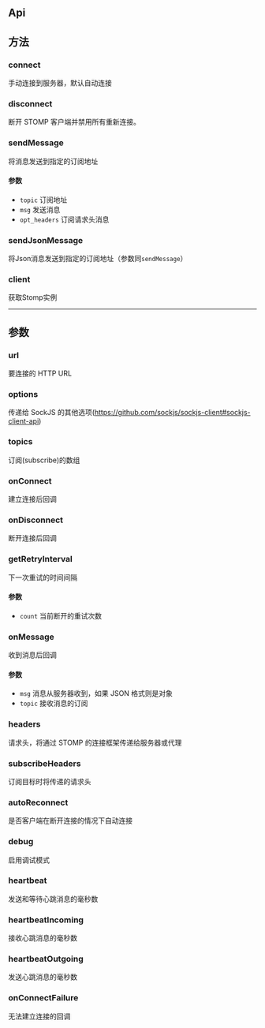 ## Api

## 方法

### connect

手动连接到服务器，默认自动连接

### disconnect

断开 STOMP 客户端并禁用所有重新连接。

### sendMessage

将消息发送到指定的订阅地址

#### 参数

- `topic` 订阅地址
- `msg` 发送消息
- `opt_headers` 订阅请求头消息

### sendJsonMessage

将Json消息发送到指定的订阅地址（参数同`sendMessage`）

### client

获取Stomp实例

<hr/>

## 参数

### url

要连接的 HTTP URL

### options

传递给 SockJS 的其他选项(https://github.com/sockjs/sockjs-client#sockjs-client-api)

### topics

订阅(subscribe)的数组

### onConnect

建立连接后回调

### onDisconnect

断开连接后回调

### getRetryInterval

下一次重试的时间间隔

#### 参数

- `count` 当前断开的重试次数

### onMessage

收到消息后回调

#### 参数

- `msg` 消息从服务器收到，如果 JSON 格式则是对象
- `topic` 接收消息的订阅

### headers

请求头，将通过 STOMP 的连接框架传递给服务器或代理

### subscribeHeaders

订阅目标时将传递的请求头

### autoReconnect

是否客户端在断开连接的情况下自动连接

### debug

启用调试模式

### heartbeat

发送和等待心跳消息的毫秒数

### heartbeatIncoming

接收心跳消息的毫秒数

### heartbeatOutgoing

发送心跳消息的毫秒数

### onConnectFailure

无法建立连接的回调
